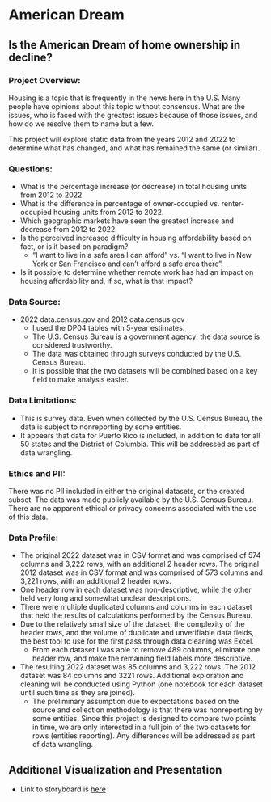 # American Dream
## Is the American Dream of home ownership in decline?

### Project Overview:

Housing is a topic that is frequently in the news here in the U.S. Many people have opinions about this topic without consensus. What are the issues, who is faced with the greatest issues because of those issues, and how do we resolve them to name but a few. 

This project will explore static data from the years 2012 and 2022 to determine what has changed, and what has remained the same (or similar). 

### Questions:

-	What is the percentage increase (or decrease) in total housing units from 2012 to 2022.
-	What is the difference in percentage of owner-occupied vs. renter-occupied housing units from 2012 to 2022.
-	Which geographic markets have seen the greatest increase and decrease from 2012 to 2022.
-	Is the perceived increased difficulty in housing affordability based on fact, or is it based on paradigm?
    - “I want to live in a safe area I can afford” vs. “I want to live in New York or San Francisco and can’t afford a safe area there”. 
-	Is it possible to determine whether remote work has had an impact on housing affordability and, if so, what is that impact?

### Data Source: 

-	2022 data.census.gov and 2012 data.census.gov
    - I used the DP04 tables with 5-year estimates. 
    - The U.S. Census Bureau is a government agency; the data source is considered trustworthy.
    - The data was obtained through surveys conducted by the U.S. Census Bureau.
    - It is possible that the two datasets will be combined based on a key field to make analysis easier.


### Data Limitations:

-	This is survey data. Even when collected by the U.S. Census Bureau, the data is subject to nonreporting by some entities. 
-	It appears that data for Puerto Rico is included, in addition to data for all 50 states and the District of Columbia. This will be addressed as part of data wrangling. 

### Ethics and PII:

There was no PII included in either the original datasets, or the created subset. The data was made publicly available by the U.S. Census Bureau. There are no apparent ethical or privacy concerns associated with the use of this data. 

### Data Profile:

-	The original 2022 dataset was in CSV format and was comprised of 574 columns and 3,222 rows, with an additional 2 header rows. The original 2012 dataset was in CSV format and was comprised of 573 columns and 3,221 rows, with an additional 2 header rows.
-	One header row in each dataset was non-descriptive, while the other held very long and somewhat unclear descriptions. 
-	There were multiple duplicated columns and columns in each dataset that held the results of calculations performed by the Census Bureau. 
-	Due to the relatively small size of the dataset, the complexity of the header rows, and the volume of duplicate and unverifiable data fields, the best tool to use for the first pass through data cleaning was Excel. 
    - From each dataset I was able to remove 489 columns, eliminate one header row, and make the remaining field labels more descriptive. 
-	The resulting 2022 dataset was 85 columns and 3,222 rows. The 2012 dataset was 84 columns and 3221 rows. Additional exploration and cleaning will be conducted using Python (one notebook for each dataset until such time as they are joined).
    - The preliminary assumption due to expectations based on the source and collection methodology is that there was nonreporting by some entities. Since this project is designed to compare two points in time, we are only interested in a full join of the two datasets for rows (entities reporting). Any differences will be addressed as part of data wrangling.
      
## Additional Visualization and Presentation

- Link to storyboard is [here](https://public.tableau.com/app/profile/brian.dempster/viz/USHousingProject/Story1?publish=yes)
